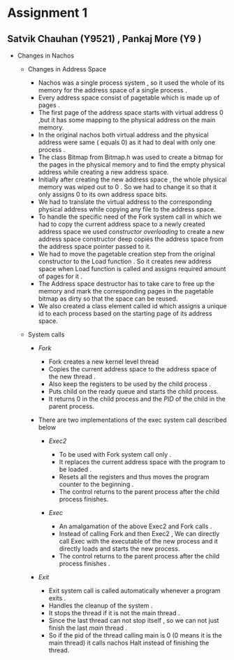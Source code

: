 # Assignment 1
## Satvik Chauhan (Y9521) , Pankaj More (Y9 )

* Changes in Nachos

    * Changes in Address Space 

        * Nachos was a single process system , so it used the whole of its memory for the address space of a single process .
        * Every address space consist of pagetable which is made up of pages . 
        * The first page of the address space starts with virtual address 0 ,but it has some mapping to the physical address on the main memory.
        * In the original nachos both virtual address and the physical address were same ( equals 0) as it had to deal with only one process .
        * The class Bitmap from Bitmap.h was used to create a bitmap for the pages in the physical memory and to find the empty physical address while creating a new address space.
        * Initially after creating the new address space , the whole physical memory was wiped out to 0 . So we had to change it so that it only assigns 0 to its own address space bits. 
        * We had to translate the virtual address to the corresponding physical address while copying any file to the address space.
        * To handle the specific need of the Fork system call in which we had to copy the current address space to a newly created address space we used *constructor overloading* to create a new address space constructor deep copies the address space from the address space pointer passed to it.
        * We had to move the pagetable creation step from the original constructor to the Load function . So it creates new address space when Load function is called and assigns required amount of pages for it .
        * The Address space destructor has to take care to free up the memory and mark the corresponding pages in the pagetable bitmap as dirty so that the space can be reused.
        * We also created  a class element called id which assigns a unique id to each process based on the starting page of its address space.

    * System calls 
        
        * *Fork*
            
            * Fork creates a new kernel level thread 
            * Copies the current address space to the address space of the new thread .
            * Also keep the registers to be used by the child process .
            * Puts child on the ready queue and starts the child process.
            * It returns 0 in the child process and the *PID* of the child in the parent process.
        
        * There are two implementations of the exec system call described below 
            
            * *Exec2*
                
                * To be used with Fork system call only .
                * It replaces the current address space with the program to be loaded .
                * Resets all the registers and thus moves the program counter to the beginning .
                * The control returns to the parent process after the child process finishes.
            
            * *Exec*
                
                * An amalgamation of the above Exec2 and Fork calls . 
                * Instead of calling Fork and then Exec2 , We can directly call Exec with the executable of the new process and it directly loads and starts the new process.
                * The control returns to the parent process after the child process finishes .
        
         * *Exit*

            * Exit system call is called automatically whenever a program exits .
            * Handles the cleanup of the system .
            * It stops the thread if it is not the main thread .
            * Since the last thread can not stop itself , so we can not just finish the last *main* thread .
            * So if the pid of the thread calling main is 0 (0 means it is the main thread) it calls nachos Halt instead of finishing the thread. 
